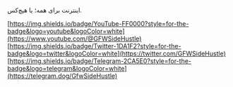 اینترنت برای همه؛ یا هیچ‌کس.

[https://img.shields.io/badge/YouTube-FF0000?style=for-the-badge&logo=youtube&logoColor=white](https://www.youtube.com/@GFWSideHustle)
[https://img.shields.io/badge/Twitter-1DA1F2?style=for-the-badge&logo=twitter&logoColor=white](https://twitter.com/GFWSideHustle)
[https://img.shields.io/badge/Telegram-2CA5E0?style=for-the-badge&logo=telegram&logoColor=white](https://telegram.dog/GfwSideHustle)

